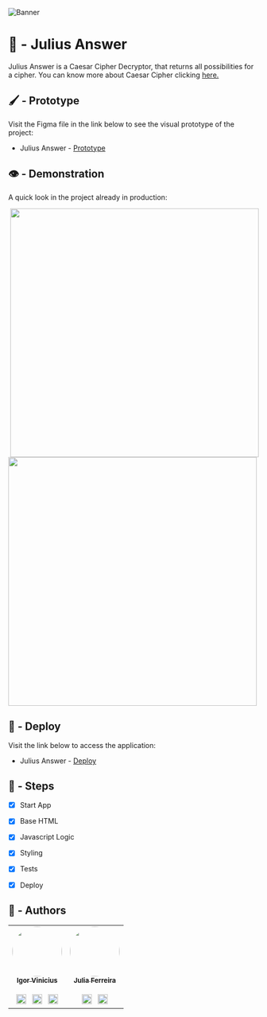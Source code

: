 ![Banner](https://user-images.githubusercontent.com/86114583/192513596-74ec6c1c-cddb-4dee-93de-a588187e67cc.png)


# 🔐 - Julius Answer

Julius Answer is a Caesar Cipher Decryptor, that returns all possibilities for a cipher. You can know more about Caesar Cipher clicking [here.](https://en.wikipedia.org/wiki/Caesar_cipher)

## 🖌 - Prototype

Visit the Figma file in the link below to see the visual prototype of the project:
- Julius Answer - [Prototype](https://www.figma.com/file/W5mV3LJNVDOy8tcdKvCMfw/Julius-Answer?node-id=16%3A15)

## 👁 - Demonstration

A quick look in the project already in production:


<img src="https://user-images.githubusercontent.com/86114583/209662557-7d8fae9b-0f88-4f49-8202-e5fd707282b7.png" align="right" height="500px">

<img src="https://user-images.githubusercontent.com/86114583/209662024-2bed0787-85e5-4017-a601-6679390572bd.png"  height="500px">





## 🔗 - Deploy

Visit the link below to access the application:
- Julius Answer - [Deploy](https://juliusanswer.vercel.app/)

## 👷‍ - Steps
- [x] Start App
- [X] Base HTML
- [X] Javascript Logic
- [X] Styling
- [X] Tests
- [X] Deploy


## 👤 - Authors

<table>
  <tr>
    <td align="center"><a href="https://github.com/igorviniciussantana"><img style="border-radius: 50%;" src="https://avatars.githubusercontent.com/u/86114583?v=4" width="100px;" alt=""/><br /><sub><b>Igor Vinicius</b></sub></a><br /><br /><a href="https://linkedin.com/in/igorviniciussantana"><img src="https://user-images.githubusercontent.com/86114583/192514843-1087a34f-74f9-46aa-94fa-e824950af81f.svg" width="20px"/></a>⠀<a href="mailto:igor.santana@estudante.ifms.edu.br"><img src="https://user-images.githubusercontent.com/86114583/192515071-4fa6bce6-6ee9-49ca-9395-c17e74075a20.svg" width="20px"/></a>⠀<a href="https://behance.net/igorvinicius8"><img src="https://user-images.githubusercontent.com/86114583/192515924-e754ab5f-d7bc-416f-a3f9-0b6e3e81eb6c.svg" width="20px"/></a>
    </td>
     <td align="center"><a href="https://github.com/juliaferreiraas"><img style="border-radius: 50%;" src="https://avatars.githubusercontent.com/u/85883344?v=4" width="100px;" alt=""/><br /><sub><b>Julia Ferreira</b></sub></a><br /><br /><a href="https://www.linkedin.com/in/julia-ferreira-6b5b2b246/"><img src="https://user-images.githubusercontent.com/86114583/192514843-1087a34f-74f9-46aa-94fa-e824950af81f.svg" width="20px"/></a>⠀<a href="mailto:julia.silva7@estudante.ifms.edu.br"><img src="https://user-images.githubusercontent.com/86114583/192515071-4fa6bce6-6ee9-49ca-9395-c17e74075a20.svg" width="20px"/></a>
    </td>
    </tr>
    </table>
